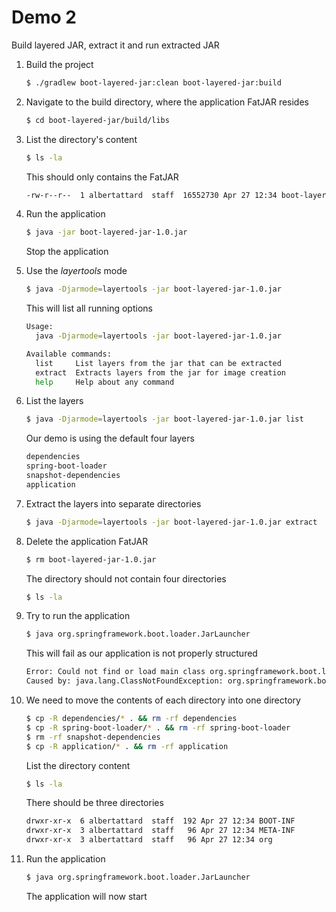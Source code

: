 # Demo 2

Build layered JAR, extract it and run extracted JAR

1. Build the project

   ```bash
   $ ./gradlew boot-layered-jar:clean boot-layered-jar:build
   ```

1. Navigate to the build directory, where the application FatJAR resides

   ```bash
   $ cd boot-layered-jar/build/libs
   ```

1. List the directory's content

   ```bash
   $ ls -la
   ```

   This should only contains the FatJAR

   ```bash
   -rw-r--r--  1 albertattard  staff  16552730 Apr 27 12:34 boot-layered-jar-1.0.jar
   ```

1. Run the application

   ```bash
   $ java -jar boot-layered-jar-1.0.jar
   ```

   Stop the application

1. Use the _layertools_ mode

   ```bash
   $ java -Djarmode=layertools -jar boot-layered-jar-1.0.jar
   ```

   This will list all running options

   ```bash
   Usage:
     java -Djarmode=layertools -jar boot-layered-jar-1.0.jar

   Available commands:
     list     List layers from the jar that can be extracted
     extract  Extracts layers from the jar for image creation
     help     Help about any command
   ```

1. List the layers

   ```bash
   $ java -Djarmode=layertools -jar boot-layered-jar-1.0.jar list
   ```

   Our demo is using the default four layers

   ```bash
   dependencies
   spring-boot-loader
   snapshot-dependencies
   application
   ```

1. Extract the layers into separate directories

   ```bash
   $ java -Djarmode=layertools -jar boot-layered-jar-1.0.jar extract
   ```

1. Delete the application FatJAR

   ```bash
   $ rm boot-layered-jar-1.0.jar
   ```

   The directory should not contain four directories

   ```bash
   $ ls -la
   ```

1. Try to run the application

   ```bash
   $ java org.springframework.boot.loader.JarLauncher
   ```

   This will fail as our application is not properly structured

   ```bash
   Error: Could not find or load main class org.springframework.boot.loader.JarLauncher
   Caused by: java.lang.ClassNotFoundException: org.springframework.boot.loader.JarLauncher
   ```

1. We need to move the contents of each directory into one directory

   ```bash
   $ cp -R dependencies/* . && rm -rf dependencies
   $ cp -R spring-boot-loader/* . && rm -rf spring-boot-loader
   $ rm -rf snapshot-dependencies
   $ cp -R application/* . && rm -rf application
   ```

   List the directory content

   ```bash
   $ ls -la
   ```

   There should be three directories

   ```bash
   drwxr-xr-x  6 albertattard  staff  192 Apr 27 12:34 BOOT-INF
   drwxr-xr-x  3 albertattard  staff   96 Apr 27 12:34 META-INF
   drwxr-xr-x  3 albertattard  staff   96 Apr 27 12:34 org
   ```

1. Run the application

   ```bash
   $ java org.springframework.boot.loader.JarLauncher
   ```

   The application will now start

